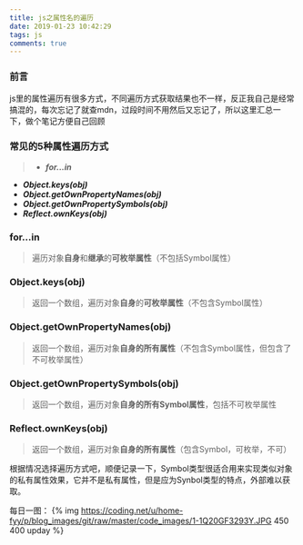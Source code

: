 ```yaml
---
title: js之属性名的遍历
date: 2019-01-23 10:42:29
tags: js
comments: true
---
```


### 前言
js里的属性遍历有很多方式，不同遍历方式获取结果也不一样，反正我自己是经常搞混的，每次忘记了就查mdn，过段时间不用然后又忘记了，所以这里汇总一下，做个笔记方便自己回顾
### 常见的5种属性遍历方式
> * ***for...in***
* ***Object.keys(obj)***
* ***Object.getOwnPropertyNames(obj)***
* ***Object.getOwnPropertySymbols(obj)***
* ***Reflect.ownKeys(obj)***

### for...in  
> 遍历对象**自身**和**继承**的**可枚举属性**（不包括Symbol属性）

### Object.keys(obj)
> 返回一个数组，遍历对象**自身**的**可枚举属性**（不包含Symbol属性）

### Object.getOwnPropertyNames(obj)
> 返回一个数组，遍历对象**自身的所有属性**（不包含Symbol属性，但包含了不可枚举属性）

### Object.getOwnPropertySymbols(obj)
> 返回一个数组，遍历对象**自身的所有Symbol属性**，包括不可枚举属性

### Reflect.ownKeys(obj) 
> 返回一个数组，遍历对象**自身的所有属性**（包含Symbol，可枚举，不可）

根据情况选择遍历方式吧，顺便记录一下，Symbol类型很适合用来实现类似对象的私有属性效果，它并不是私有属性，但是应为Synbol类型的特点，外部难以获取。

每日一图：
{% img https://coding.net/u/home-fyy/p/blog_images/git/raw/master/code_images/1-1Q20GF3293Y.JPG 450 400 upday %}
